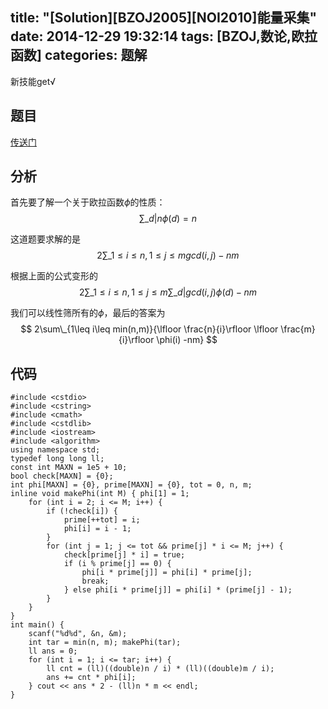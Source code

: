 title: "[Solution][BZOJ2005][NOI2010]能量采集"
date: 2014-12-29 19:32:14
tags: [BZOJ,数论,欧拉函数]
categories: 题解
---
新技能get√
<!--more-->
## 题目
[传送门](http://www.lydsy.com/JudgeOnline/problem.php?id=2005)

## 分析
首先要了解一个关于欧拉函数$\phi$的性质：
$$ \sum\_{d|n}\phi(d)=n $$

这道题要求解的是
$$ 2\sum\_{1\leq i\leq n,1\leq j\leq m}{gcd(i,j)}-nm $$

根据上面的公式变形的
$$ 2\sum\_{1\leq i\leq n,1\leq j\leq m}{\sum\_{d|gcd(i,j)}{\phi(d)}} - nm $$

我们可以线性筛所有的$\phi$，最后的答案为
$$ 2\sum\_{1\leq i\leq min(n,m)}{\lfloor \frac{n}{i}\rfloor \lfloor \frac{m}{i}\rfloor \phi(i) -nm} $$

## 代码
```
#include <cstdio>
#include <cstring>
#include <cmath>
#include <cstdlib>
#include <iostream>
#include <algorithm>
using namespace std;
typedef long long ll;
const int MAXN = 1e5 + 10;
bool check[MAXN] = {0};
int phi[MAXN] = {0}, prime[MAXN] = {0}, tot = 0, n, m;
inline void makePhi(int M) { phi[1] = 1;
    for (int i = 2; i <= M; i++) {
        if (!check[i]) {
            prime[++tot] = i;
            phi[i] = i - 1;
        }
        for (int j = 1; j <= tot && prime[j] * i <= M; j++) {
            check[prime[j] * i] = true;
            if (i % prime[j] == 0) {
                phi[i * prime[j]] = phi[i] * prime[j];
                break;
            } else phi[i * prime[j]] = phi[i] * (prime[j] - 1);
        }
    }
}
int main() {
    scanf("%d%d", &n, &m);
    int tar = min(n, m); makePhi(tar);
    ll ans = 0;
    for (int i = 1; i <= tar; i++) {
        ll cnt = (ll)((double)n / i) * (ll)((double)m / i);
        ans += cnt * phi[i];
    } cout << ans * 2 - (ll)n * m << endl;
}
```